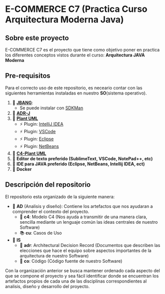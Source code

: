 # E-COMMERCE C7 (Practica Curso Arquitectura Moderna Java)

## Sobre este proyecto

E-COMMERCE C7 es el proyecto que tiene como objetivo poner en practica los diferentes conceptos vistos durante el curso: **Arquitectura JAVA Moderna**

## Pre-requisitos

Para el correcto uso de este repositorio, es neceario contar con las siguientes herramientas instaladas en nuestro **SO**(sistema operativo).

1. :wrench: **[JBANG](https://www.jbang.dev/)**:
    * Se puede instalar con [SDKMan](https://sdkman.io/)
2. :wrench: **[ADR-J](https://github.com/adoble/adr-j/blob/main/doc/usage/INSTALL.md#install-adr-j)**
3. :wrench: **[Plant UML](https://plantuml.com/es/)**
    * :zap: Plugin: [IntelliJ IDEA](https://plugins.jetbrains.com/plugin/7017-plantuml-integration)
    * :zap: Plugin: [VSCode](https://marketplace.visualstudio.com/items?itemName=jebbs.plantuml)
    * :zap: Plugin: [Eclipse](https://plantuml.com/es-dark/eclipse)
    * :zap: Plugin: [NetBeans](https://plugins.netbeans.apache.org/?search=plantuml)
4. :wrench: **[C4-Plant UML](https://github.com/plantuml-stdlib/C4-PlantUML)**
5. :wrench: **Editor de texto preferido (SublimeText, VSCode, NotePad++, etc)**
6. :wrench: **IDE para JAVA preferido (Eclipse, NetBeans, Intellij IDEA, ect)**
7. :wrench: **Docker**

## Descripción del repositorio

El repositorio esta organizado de la siguiente manera:

* :open_file_folder: **AD** (Analisis y diseño): Contiene los artefactos que nos ayudaran a comprender el contexto del proyecto.
  * :raised_hands: **c4**: Modelo C4 (Nos ayuda a transmitir de una manera clara, sencilla mediante un lenguaje común las ideas centrales de nuestro Software)
  * :books: **cu**: Casos de Uso
* :open_file_folder: **IS**
  * :scroll: **adr**: Architectural Decision Record (Documentos que describen las elecciones que hace el equipo sobre aspectos importantes de la arquitectura de nuestro Software)
  * :hammer: **co**: Código (Código fuente de nuestro Software)

Con la organización anterior se busca mantener ordenado cada aspecto del que se compone el proyecto y sea fácil identificar donde se encuentran los artefactos propios de cada una de las disciplinas correspondientes al analisis, diseño y desarrollo del proyecto.
